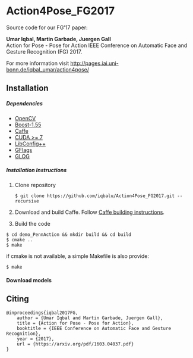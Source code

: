 # Action4Pose_FG2017
Source code for our FG'17 paper: 

**Umar Iqbal, Martin Garbade, Juergen Gall**  
 Action for Pose - Pose for Action
IEEE Conference on Automatic Face and Gesture Recognition (FG) 2017. 

For more information visit http://pages.iai.uni-bonn.de/iqbal_umar/action4pose/ 

## Installation

##### Dependencies
- [OpenCV](http://opencv.org/downloads.html)
- [Boost-1.55](http://www.boost.org/)
- [Caffe](http://caffe.berkeleyvision.org/)
- [CUDA >= 7](https://developer.nvidia.com/cuda-zone)
- [LibConfig++](http://www.hyperrealm.com/libconfig/)
- [GFlags](https://github.com/gflags/gflags)
- [GLOG](https://github.com/google/glog)

##### Installation Instructions
1. Clone repository	
   ```
   $ git clone https://github.com/iqbalu/Action4Pose_FG2017.git --recursive
   ```
2. Download and build Caffe. Follow [Caffe building instructions](http://caffe.berkeleyvision.org/installation.html). 

3. Build the code
  ```
  $ cd demo_PennAction && mkdir build && cd build
  $ cmake ..
  $ make
  ```
  if cmake is not available, a simple Makefile is also provide:
  ```
  $ make
  ```
  

#### Download models

## Citing
```
@inproceedings{iqbal2017FG,
	author = {Umar Iqbal and Martin Garbade, Juergen Gall},
	title = {Action for Pose - Pose for Action},
	booktitle = {IEEE Conference on Automatic Face and Gesture Recognition},
	year = {2017},
	url = {https://arxiv.org/pdf/1603.04037.pdf}
}
```
